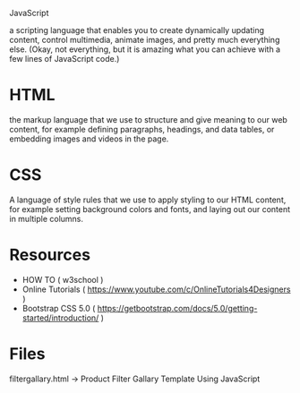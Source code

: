 JavaScript

a scripting language that enables you to create dynamically updating content, control multimedia,
animate images, and pretty much everything else.
(Okay, not everything, but it is amazing what you can achieve with a few lines of JavaScript code.)


# HTML

the markup language that we use to structure and give meaning to our web content, for example 
defining paragraphs, headings, and data tables, or embedding images and videos in the page.


# CSS

A language of style rules that we use to apply styling to 
our HTML content, for example setting background colors and fonts, and laying out our content in multiple columns.

# Resources

* HOW TO ( w3school )
* Online Tutorials ( https://www.youtube.com/c/OnlineTutorials4Designers ) 
* Bootstrap CSS 5.0 ( https://getbootstrap.com/docs/5.0/getting-started/introduction/ )

# Files

filtergallary.html -> Product Filter Gallary Template Using JavaScript
